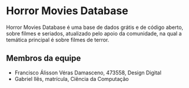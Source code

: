 # Horror Movies Database

Horror Movies Database é uma base de dados grátis e de código aberto, sobre filmes e seriados, atualizado pelo apoio da comunidade, na qual a temática principal é sobre filmes de terror. 

## Membros da equipe

- Francisco Álisson Véras Damasceno, 473558, Design Digital
- Gabriel Ilês, matrícula, Ciência da Computação
